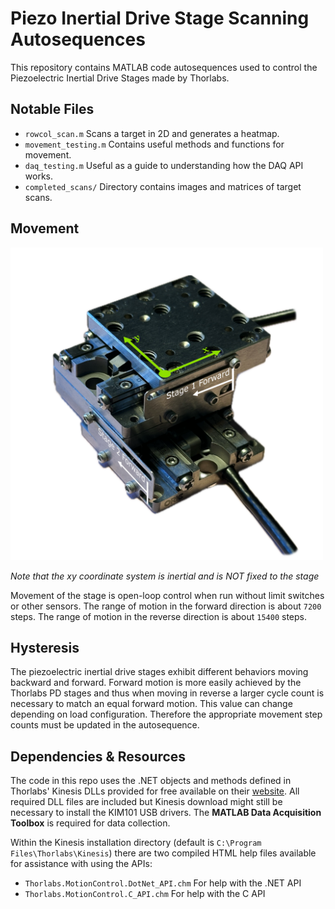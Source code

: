 # Piezo Inertial Drive Stage Scanning Autosequences

This repository contains MATLAB code autosequences used to control the
Piezoelectric Inertial Drive Stages made by Thorlabs.

## Notable Files
- `rowcol_scan.m` Scans a target in 2D and generates a heatmap.
- `movement_testing.m` Contains useful methods and functions for movement.
- `daq_testing.m` Useful as a guide to understanding how the DAQ API works.
- `completed_scans/` Directory contains images and matrices of target scans.


## Movement
<img src="/assets/stagedirections.png" alt="Stage directions diagram" width="500"/>

*Note that the xy coordinate system is inertial and is NOT fixed to the stage*

Movement of the stage is open-loop control when run without limit switches
or other sensors. The range of motion in the forward direction is about
`7200` steps. The range of motion in the reverse direction is about `15400`
steps.

## Hysteresis
The piezoelectric inertial drive stages exhibit different behaviors moving 
backward and forward. Forward motion is more easily achieved by the
Thorlabs PD stages and thus when moving in reverse a larger cycle count is 
necessary to match an equal forward motion. This value can change depending
on load configuration. Therefore the appropriate movement step counts must
be updated in the autosequence.

## Dependencies & Resources
The code in this repo uses the .NET objects and methods defined in
Thorlabs' Kinesis DLLs provided for free available on their
[website](https://www.thorlabs.com/software_pages/ViewSoftwarePage.cfm?Code=Motion_Control&viewtab=0).
All required DLL files are included but Kinesis download might still be
necessary to install the KIM101 USB drivers. The **MATLAB Data Acquisition
Toolbox** is required for data collection.

Within the Kinesis installation directory (default is `C:\Program Files\Thorlabs\Kinesis`)
there are two compiled HTML help files available for assistance with using the APIs:
- `Thorlabs.MotionControl.DotNet_API.chm` For help with the .NET API
- `Thorlabs.MotionControl.C_API.chm` For help with the C API
